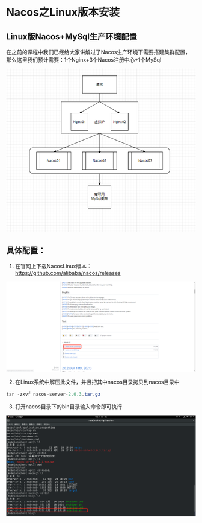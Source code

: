 # Nacos之Linux版本安装



## Linux版Nacos+MySql生产环境配置

​	在之前的课程中我们已经给大家讲解过了Nacos生产环境下需要搭建集群配置，那么这里我们预计需要：1个Nginx+3个Nacos注册中心+1个MySql

![image-20210927165142680](../08/image-20210927165142680.png)



## 具体配置：

1. 在官网上下载NacosLinux版本：https://github.com/alibaba/nacos/releases

![image-20210928163131899](image-20210928163131899.png)

2. 在Linux系统中解压此文件，并且把其中nacos目录拷贝到nacos目录中

```java
tar -zxvf nacos-server-2.0.3.tar.gz
```

3. 打开nacos目录下的bin目录输入命令即可执行

![image-20210928183219115](image-20210928183219115.png)

